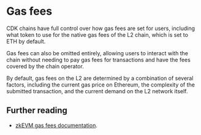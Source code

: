 # Gas fees

CDK chains have full control over how gas fees are set for users, including what token to use for the native gas fees of the L2 chain, which is set to ETH by default.

Gas fees can also be omitted entirely, allowing users to interact with the chain without needing to pay gas fees for transactions and have the fees covered by the chain operator.

By default, gas fees on the L2 are determined by a combination of several factors, including the current gas price on Ethereum, the complexity of the submitted transaction, and the current demand on the L2 network itself.

## Further reading

- [zkEVM gas fees documentation](../../zkEVM/architecture/effective-gas/index.md).